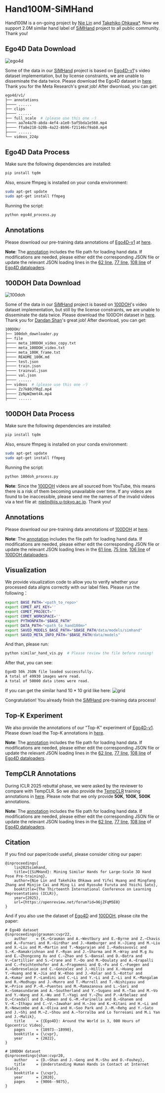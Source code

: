 # Hand100M-SiMHand
Hand100M is a on-going project by [Nie Lin](https://lin-nie.github.io/) and [Takehiko Ohkawa*](https://tkhkaeio.github.io/). Now we support 2.0M similar hand label of [SiMHand](https://github.com/ut-vision/SiMHand) project to all public community. Thank you!


## Ego4D Data Download
![ego4d](ego-4d-01.png)

Some of the data in our [SiMHand](https://github.com/ut-vision/SiMHand) project is based on [Ego4D-v1](https://ego4d-data.org/)'s video dataset implementation, but by license constraints, we are unable to disseminate the data twice. Please download the Ego4D dataset in [here](https://ego4d-data.org/). Thank you for the Meta Research's great job!
After dwonload, you can get:
```bash
ego4d/v1/
├── annotations
├──── ......
├── clips
├──── ......
├── full_scale  # (please use this one ✅)
├──── aa7e4a70-abda-4ef4-a1e0-5af5bda1e560.mp4
├──── ffa8e210-b20b-4a22-8b96-f21146cf9ab8.mp4
├──── ......
└── videos_224p
```

## Ego4D Data Process
Make sure the following dependencies are installed:
```bash
pip install tqdm
```

Also, ensure ffmpeg is installed on your conda environment:
```bash
sudo apt-get update
sudo apt-get install ffmpeg
```

Running the script:
```bash
python ego4d_process.py
```

## Annotations
Please download our pre-training data annotations of [Ego4D-v1](https://ego4d-data.org/) at [here](https://drive.google.com/drive/folders/1OC1X5iJsc8oMOOLw-UOZSzaNHzqP4LFg?usp=sharing).

**Note**: The [annotation](https://drive.google.com/drive/folders/1OC1X5iJsc8oMOOLw-UOZSzaNHzqP4LFg?usp=sharing) includes the file path for loading hand data. If modifications are needed, please either edit the corresponding JSON file or update the relevant JSON loading lines in the [62 line](https://github.com/ut-vision/SiMHand/blob/main/src/data_loader/ego4d_loader.py#L62), [77 line](https://github.com/ut-vision/SiMHand/blob/main/src/data_loader/ego4d_loader.py#L77), [108 line](https://github.com/ut-vision/SiMHand/blob/main/src/data_loader/ego4d_loader.py#L108) of [Ego4D dataloaders](https://github.com/ut-vision/SiMHand/blob/main/src/data_loader/ego4d_loader.py).

## 100DOH Data Download
![100doh](100doh.jpg)

Some of the data in our [SiMHand](https://github.com/ut-vision/SiMHand) project is based on [100DOH](https://fouheylab.eecs.umich.edu/~dandans/projects/100DOH/index.html)'s video dataset implementation, but still by the license constraints, we are unable to disseminate the data twice. Please download the 100DOH dataset in [here](https://ego4d-data.org/). Thank you for [Dandan Shan](https://ddshan.github.io/)'s great job! After dwonload, you can get:
```bash
100DOH/
├── 100doh_downloader.py
├── file
├──── meta_100DOH_video_copy.txt
├──── meta_100DOH_video.txt
├──── meta_100K_frame.txt
├──── README_100K.md
├──── test.json
├──── train.json
├──── trainval.json
├──── val.json
├──── ......
├── videos  # (please use this one ✅)
├──── Zz7k80JfRqI.mp4
├──── ZzNpWZmmt4k.mp4
├──── ......
```
## 100DOH Data Process
Make sure the following dependencies are installed:
```bash
pip install tqdm
```

Also, ensure ffmpeg is installed on your conda environment:
```bash
sudo apt-get update
sudo apt-get install ffmpeg
```

Running the script:
```bash
python 100doh_process.py
```

**Note**: Since the [100DOH](https://fouheylab.eecs.umich.edu/~dandans/projects/100DOH/index.html) videos are all sourced from YouTube, this means there is a risk of them becoming unavailable over time. If any videos are found to be inaccessible, please send me the names of the invalid videos via a text file at: [nielin@iis.u-tokyo.ac.jp](nielin@iis.u-tokyo.ac.jp). Thank you!


## Annotations
Please download our pre-training data annotations of [100DOH](https://fouheylab.eecs.umich.edu/~dandans/projects/100DOH/index.html) at [here](https://drive.google.com/drive/folders/1dUHM-YzIgc_FQau8rqOsl3xPC90HYIdj?usp=sharing).

**Note**: The [annotation](https://drive.google.com/drive/folders/1dUHM-YzIgc_FQau8rqOsl3xPC90HYIdj?usp=sharing) includes the file path for loading hand data. If modifications are needed, please either edit the corresponding JSON file or update the relevant JSON loading lines in the [61 line]((https://github.com/ut-vision/SiMHand/blob/main/src/data_loader/doh_loader.py#L61)), [75 line](https://github.com/ut-vision/SiMHand/blob/main/src/data_loader/doh_loader.py#L75), [106 line](https://github.com/ut-vision/SiMHand/blob/main/src/data_loader/doh_loader.py#L106) of [100DOH dataloaders](https://github.com/ut-vision/SiMHand/blob/main/src/data_loader/doh_loader.py).

## Visualization
We provide visualization code to allow you to verify whether your processed data aligns correctly with our label files. Please run the following：
```bash
export BASE_PATH='<path_to_repo>'
export COMET_API_KEY=''
export COMET_PROJECT=''
export COMET_WORKSPACE=''
export PYTHONPATH="$BASE_PATH"
export DATA_PATH="<path_to_hand100m>"
export SAVED_MODELS_BASE_PATH="$BASE_PATH/data/models/simhand"
export SAVED_META_INFO_PATH="$BASE_PATH/data/models" 
```

And than, please run:
```bash
python similar_hand_vis.py  # Please review the file before runing!
```

After that, you can see:
```bash
Ego4D 50k JSON file loaded successfully.
A total of 49930 images were read.
A total of 50000 data items were read.
```

If you can get the similar hand 10 * 10 grid like here:
![grid](./visualization/vis_10x10_grid.jpg)

Congratulation! You already finish the [SiMHand](https://github.com/ut-vision/SiMHand) pre-training data process!

## Top-K Experiment
We also provide the annotations of our "Top-K" experiment of [Ego4D-v1](https://ego4d-data.org/). Please down load the Top-K annotations in [here](https://drive.google.com/drive/folders/1ZtI9gZkINMQSqEACX8m4ARyKgKKEZzO-?usp=sharing).

**Note**: The [annotation](https://drive.google.com/drive/folders/1OC1X5iJsc8oMOOLw-UOZSzaNHzqP4LFg?usp=sharing) includes the file path for loading hand data. If modifications are needed, please either edit the corresponding JSON file or update the relevant JSON loading lines in the [62 line](https://github.com/ut-vision/SiMHand/blob/main/src/data_loader/ego4d_loader.py#L62), [77 line](https://github.com/ut-vision/SiMHand/blob/main/src/data_loader/ego4d_loader.py#L77), [108 line](https://github.com/ut-vision/SiMHand/blob/main/src/data_loader/ego4d_loader.py#L108) of [Ego4D dataloaders](https://github.com/ut-vision/SiMHand/blob/main/src/data_loader/ego4d_loader.py).

## TempCLR Annotations
During ICLR 2025 rebuttal phase, we were asked by the reviewer to compare with TempCLR. So we also provide the [TempCLR](https://eth-ait.github.io/tempclr/) training annotations in [here](https://drive.google.com/drive/folders/1tjhRmqf72Vi8_xosfGlTzJLlk0BPw1R3?usp=sharing). Please note that we only provide **50K**, **100K**, **500K** annotations.

**Note**: The [annotation](https://drive.google.com/drive/folders/1OC1X5iJsc8oMOOLw-UOZSzaNHzqP4LFg?usp=sharing) includes the file path for loading hand data. If modifications are needed, please either edit the corresponding JSON file or update the relevant JSON loading lines in the [62 line](https://github.com/ut-vision/SiMHand/blob/main/src/data_loader/ego4d_loader.py#L62), [77 line](https://github.com/ut-vision/SiMHand/blob/main/src/data_loader/ego4d_loader.py#L77), [108 line](https://github.com/ut-vision/SiMHand/blob/main/src/data_loader/ego4d_loader.py#L108) of [Ego4D dataloaders](https://github.com/ut-vision/SiMHand/blob/main/src/data_loader/ego4d_loader.py).

## Citation
If you find our paper/code useful, please consider citing our paper:


```
@inproceedings{
    lin2025simhand,
    title={{SiMHand}: Mining Similar Hands for Large-Scale 3D Hand Pose Pre-training},
    author={Nie Lin and Takehiko Ohkawa and Yifei Huang and Mingfang Zhang and Minjie Cai and Ming Li and Ryosuke Furuta and Yoichi Sato},
    booktitle={The Thirteenth International Conference on Learning Representations (ICLR)},
    year={2025},
    url={https://openreview.net/forum?id=96jZFqM5E0}
}
```

And if you also use the dataset of [Ego4D](https://ego4d-data.org/) and [100DOH](https://fouheylab.eecs.umich.edu/~dandans/projects/100DOH/index.html), please cite the paper:
```
# Ego4D dataset
@inproceedings{grauman:cvpr22,
    author    = {K.~Grauman and A.~Westbury and E.~Byrne and Z.~Chavis and A.~Furnari and R.~Girdhar and J.~Hamburger and H.~Jiang and M.~Liu and X.~Liu and M.~Martin and T.~Nagarajan and I.~Radosavovic and S.~K.~Ramakrishnan and F.~Ryan and J.~Sharma and M.~Wray and M.g Xu and E.~Zhongcong Xu and C.~Zhao and S.~Bansal and D.~Batra and V.~Cartillier and S.~Crane and T.~Do and M.~Doulaty and A.~Erapalli and C.~Feichtenhofer and A.~Fragomeni and Q.~Fu and C.~Fuegen and A.~Gebreselasie and C.~Gonzalez and J.~Hillis and X.~Huang and Y.~Huang and W.~Jia and W.~Khoo and J.~Kolar and S.~Kottur and A.~Kumar and F.~Landini and C.~Li and Y.~Li and Z.~Li and K.~Mangalam and R.~Modhugu and J.~Munro and T.~Murrell and T.~Nishiyasu and W.~Price and P.~R.~Puentes and M.~Ramazanova and L.~Sari and K.~Somasundaram and A.~Southerland and Y.~Sugano and R.~Tao and M.~Vo and Y.~Wang and X.~Wu and T.~Yagi and Y.~Zhu and P.~Arbelaez and D.~Crandall and D.~Damen and G.~M.~Farinella and B.~Ghanem and V.~K.~Ithapu and C.~V.~Jawahar and H.~Joo and K.~Kitani and H.~Li and R.~Newcombe and A.~Oliva and H.~Soo Park and J.~M.~Rehg and Y.~Sato and J.~Shi and M.~Z.~Shou and A.~Torralba and Lo Torresani and M.i Yan and J.~Malik},
    title     = {{Ego4D}: Around the World in 3, 000 Hours of Egocentric Video},
    pages     = {18973--18990},
    booktitle = {\cvpr},
    year      = {2022},
}

# 100DOH dataset
@inproceedings{shan:cvpr20,
    author    = {D.~Shan and J.~Geng and M.~Shu and D.~Fouhey},
    title     = {Understanding Human Hands in Contact at Internet Scale},
    booktitle = {\cvpr}, 
    year      = {2020},
    pages     = {9866--9875},
}
```